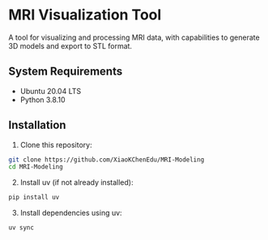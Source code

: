 # MRI Visualization Tool

A tool for visualizing and processing MRI data, with capabilities to generate 3D models and export to STL format.

## System Requirements

- Ubuntu 20.04 LTS
- Python 3.8.10

## Installation

1. Clone this repository:
```bash
git clone https://github.com/XiaoKChenEdu/MRI-Modeling
cd MRI-Modeling
```

2. Install uv (if not already installed):
```bash
pip install uv
```

3. Install dependencies using uv:
```bash
uv sync
```